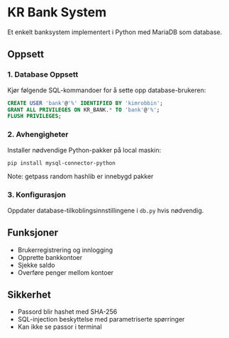 # KR Bank System

Et enkelt banksystem implementert i Python med MariaDB som database.

## Oppsett

### 1. Database Oppsett

Kjør følgende SQL-kommandoer for å sette opp database-brukeren:

```sql
CREATE USER 'bank'@'%' IDENTIFIED BY 'kimrobbin';
GRANT ALL PRIVILEGES ON KR_BANK.* TO 'bank'@'%';
FLUSH PRIVILEGES;
```

### 2. Avhengigheter

Installer nødvendige Python-pakker på local maskin:

```bash
pip install mysql-connector-python 
```
Note: getpass random hashlib er innebygd pakker 

### 3. Konfigurasjon

Oppdater database-tilkoblingsinnstillingene i `db.py` hvis nødvendig.

## Funksjoner

- Brukerregistrering og innlogging
- Opprette bankkontoer
- Sjekke saldo
- Overføre penger mellom kontoer

## Sikkerhet

- Passord blir hashet med SHA-256
- SQL-injection beskyttelse med parametriserte spørringer
- Kan ikke se passor i terminal